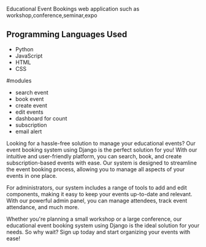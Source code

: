 Educational Event Bookings web application such as workshop,conference,seminar,expo 
## Programming Languages Used

- Python
- JavaScript
- HTML
- CSS


#modules
- search event
- book event
- create event
- edit events
- dashboard for count
- subscription
- email alert


Looking for a hassle-free solution to manage your educational events? Our event booking system using Django is the perfect solution for you! With our intuitive and user-friendly platform, you can search, book, and create subscription-based events with ease. Our system is designed to streamline the event booking process, allowing you to manage all aspects of your events in one place.

For administrators, our system includes a range of tools to add and edit components, making it easy to keep your events up-to-date and relevant. With our powerful admin panel, you can manage attendees, track event attendance, and much more.

Whether you're planning a small workshop or a large conference, our educational event booking system using Django is the ideal solution for your needs. So why wait? Sign up today and start organizing your events with ease!
